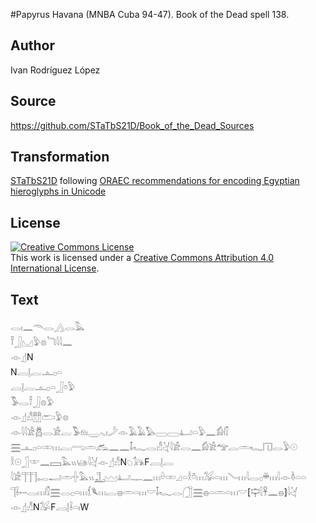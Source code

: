 #Papyrus Havana (MNBA Cuba 94-47). Book of the Dead spell 138.

## Author 

Ivan Rodríguez López

## Source 

https://github.com/STaTbS21D/Book_of_the_Dead_Sources

## Transformation 

[STaTbS21D](https://statbs21d.github.io/) following [ORAEC recommendations for encoding Egyptian hieroglyphs in Unicode](https://github.com/oraec/recommendations-encoding-hieroglyphs)

## License 

<a rel="license" href="http://creativecommons.org/licenses/by/4.0/"><img alt="Creative Commons License" style="border-width:0" src="https://i.creativecommons.org/l/by/4.0/88x31.png" /></a><br />This work is licensed under a <a rel="license" href="http://creativecommons.org/licenses/by/4.0/">Creative Commons Attribution 4.0 International License</a>.

## Text 

<hiero><rubrum>𓂋𓏤𓈖𓄭𓂋𓂻𓂋</rubrum>𓅓<br>
𓍋𓃀𓈋𓅱𓊖𓆓𓇋𓇋𓈖<br>
𓁹𓊨N<br>
N𓐙𓊤𓐛𓊵𓊪𓏏<br>
𓐙𓊤𓐛𓊵𓊪𓏏𓃀𓏌𓅱<br>
𓅣𓂋𓍋𓃀𓊖𓅱<br>
𓁹𓊨𓀭𓊽𓊽𓂧𓅱𓊖<br>
𓁹𓇋𓇋𓀀𓆣𓂋𓀀𓐛𓅣𓁶𓏤𓇾𓈅𓏤𓌳𓁹𓄿𓄿𓅃𓈀𓈀𓂞𓏏𓅱𓈖𓀁𓏁<br>
𓈗𓊵𓊪𓏏𓏒𓏥𓐛𓂺𓏛𓃹𓈖𓈖𓄤𓆑𓂋𓀭𓋔𓇋𓀀𓂋𓈖𓀁𓀀𓅠𓐛𓏛𓆑𓉔𓂋𓅱𓇳<br>
𓎛𓇳𓃀𓎱𓈖𓈙𓅓𓏭𓊞𓇋𓋔𓁹𓊨𓀭N𓆇𓃥F𓐙𓊤𓐛<br>
𓇋𓀀𓊹𓊹𓊹𓉻𓂝𓏛𓏶𓅓𓏭𓊻𓈉𓂞𓊃𓈖𓏥𓏐𓏒𓈎𓏏𓎛𓏊𓏥𓅮𓏏𓏥𓄏𓏥𓇋𓂋𓊪𓏉𓏥𓇋𓁹𓏈𓏏𓏏<br>
𓊹𓌢𓍿𓂋𓏥𓏁𓈗𓂋𓊪𓏏𓏥𓆴𓆰𓏥𓐛𓐍𓏛𓏏𓏥𓎟𓄤𓆑𓂋𓃂𓈗𓐍𓏏𓏛𓏏𓏥𓎟[𓊡𓇛𓋹𓈖𓐍]𓇋𓋔<br>
𓁹𓊨𓀭N𓅮F𓐙𓊤𓌢𓏏𓏤W<br></hiero>